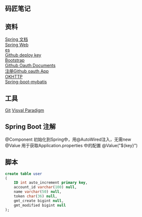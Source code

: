 ## 码匠笔记
## 资料
[Spring 文档](https://spring.io/guides)  
[Spring Web](https://sprinig.io/guides/gs/serving-web-content/)  
[es](https://elasticsearch.cn/explore)  
[Github deploy key](https://developer.github.com/v3/guides/managing-deploy-keys/#deplay-keys)  
[Bootstrap](https://v3.bootcss.com/getting-started)  
[Github Oauth Documents](https://developer.github.com/apps/building-oauth-apps/creating-an-oauth-app/)  
[注册Github oauth App](https://github.com/settings/applications/new)  
[OKHTTP](https://square.github.io/okhttp/)  
[Spring-boot-mybatis](https://docs.spring.io/spring-boot/docs/2.0.0.RC1/reference/htmlsingle/#boot-features-embedded-database-support)  
 
## 工具
[Git](https://git-scm.com/download)
[Visval Paradigm](https://www.visual-paradigm.com)


## Spring Boot 注解
@Component  初始化到Spring中，用@AutoWired注入，无需new  
@Value  用于获取Application.properties 中的配置 @Value("${key}")  


## 脚本
```sql
create table user
(
	ID int auto_increment primary key,
	account_id varchar(100) null,
	name varchar(50) null,
	token char(36) null,
	gmt_create bigint null,
	gmt_modified bigint null
);



```
